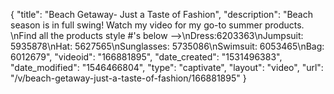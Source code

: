 {
    "title": "Beach Getaway- Just a Taste of Fashion",
    "description": "Beach season is in full swing! Watch my video for my go-to summer products. \nFind all the products style #'s below -->\nDress:6203363\nJumpsuit: 5935878\nHat: 5627565\nSunglasses: 5735086\nSwimsuit: 6053465\nBag: 6012679",
    "videoid": "166881895",
    "date_created": "1531496383",
    "date_modified": "1546466804",
    "type": "captivate",
    "layout": "video",
    "url": "\/v\/beach-getaway-just-a-taste-of-fashion\/166881895"
}